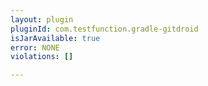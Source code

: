 ```yaml
---
layout: plugin
pluginId: com.testfunction.gradle-gitdroid
isJarAvailable: true
error: NONE
violations: []

---
```


